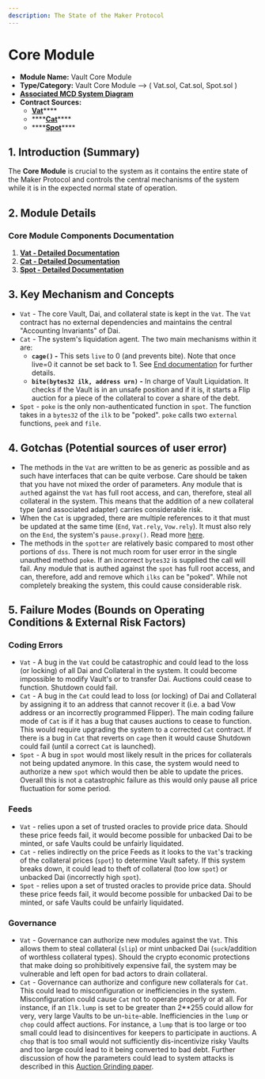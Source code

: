 ```yaml
---
description: The State of the Maker Protocol
---
```


# Core Module

* **Module Name:** Vault Core Module
* **Type/Category:** Vault Core Module —&gt; \( Vat.sol, Cat.sol, Spot.sol \)
* [**Associated MCD System Diagram**](https://github.com/makerdao/dss/wiki)
* **Contract Sources:**
  * [**Vat**](https://github.com/makerdao/dss/blob/master/src/vat.sol)\*\*\*\*
  * \*\*\*\*[**Cat**](https://github.com/makerdao/dss/blob/master/src/cat.sol)\*\*\*\*
  * \*\*\*\*[**Spot**](https://github.com/makerdao/dss/blob/master/src/spot.sol)\*\*\*\*

## 1. Introduction \(Summary\)

The **Core Module** is crucial to the system as it contains the entire state of the Maker Protocol and controls the central mechanisms of the system while it is in the expected normal state of operation.

## 2. Module Details

### Core Module Components Documentation

1. [**Vat - Detailed Documentation**](https://docs.makerdao.com/smart-contract-modules/core-module/vat-detailed-documentation)
2. [**Cat - Detailed Documentation**](https://docs.makerdao.com/smart-contract-modules/core-module/cat-detailed-documentation)
3. [**Spot - Detailed Documentation**](https://docs.makerdao.com/smart-contract-modules/core-module/spot-detailed-documentation)

## 3. Key Mechanism and Concepts

* `Vat` - The core Vault, Dai, and collateral state is kept in the `Vat`. The `Vat` contract has no external dependencies and maintains the central "Accounting Invariants" of Dai.
* `Cat` - The system's liquidation agent. The two main mechanisms within it are:
  * **`cage()` -** This sets `live` to 0 \(and prevents bite\). Note that once live=0 it cannot be set back to 1. See [End documentation](https://docs.makerdao.com/smart-contract-modules/shutdown/end-detailed-documentation) for further details.
  * **`bite(bytes32 ilk, address urn)` -** In charge of Vault Liquidation. It checks if the Vault is in an unsafe position and if it is, it starts a Flip auction for a piece of the collateral to cover a share of the debt.
* `Spot` - `poke` is the only non-authenticated function in `spot`. The function takes in a `bytes32` of the `ilk` to be "poked". `poke` calls two `external` functions, `peek` and `file`.

## 4. Gotchas \(Potential sources of user error\)

* The methods in the `Vat` are written to be as generic as possible and as such have interfaces that can be quite verbose. Care should be taken that you have not mixed the order of parameters. Any module that is `auth`ed against the `Vat` has full root access, and can, therefore, steal all collateral in the system. This means that the addition of a new collateral type \(and associated adapter\) carries considerable risk.
* When the `Cat` is upgraded, there are multiple references to it that must be updated at the same time \(`End`, `Vat.rely`, `Vow.rely`\). It must also rely on the `End`, the system's `pause.proxy()`. Read more [here](https://docs.makerdao.com/smart-contract-modules/core-module/cat-detailed-documentation#4-gotchas-potential-source-of-user-error).
* The methods in the `spotter` are relatively basic compared to most other portions of `dss`. There is not much room for user error in the single unauthed method `poke`. If an incorrect `bytes32` is supplied the call will fail. Any module that is authed against the `spot` has full root access, and can, therefore, add and remove which `ilks` can be "poked". While not completely breaking the system, this could cause considerable risk.

## 5. Failure Modes \(Bounds on Operating Conditions & External Risk Factors\)

### Coding Errors

* `Vat` - A bug in the `Vat` could be catastrophic and could lead to the loss \(or locking\) of all Dai and Collateral in the system. It could become impossible to modify Vault's or to transfer Dai. Auctions could cease to function. Shutdown could fail.
* `Cat` - A bug in the `Cat` could lead to loss \(or locking\) of Dai and Collateral by assigning it to an address that cannot recover it \(i.e. a bad Vow address or an incorrectly programmed Flipper\). The main coding failure mode of `Cat` is if it has a bug that causes auctions to cease to function. This would require upgrading the system to a corrected `Cat` contract. If there is a bug in `Cat` that reverts on `cage` then it would cause Shutdown could fail \(until a correct `Cat` is launched\).
* `Spot` - A bug in `spot` would most likely result in the prices for collaterals not being updated anymore. In this case, the system would need to authorize a new `spot` which would then be able to update the prices. Overall this is not a catastrophic failure as this would only pause all price fluctuation for some period.

### Feeds

* `Vat` - relies upon a set of trusted oracles to provide price data. Should these price feeds fail, it would become possible for unbacked Dai to be minted, or safe Vaults could be unfairly liquidated.
* `Cat` - relies indirectly on the price Feeds as it looks to the `Vat`'s tracking of the collateral prices \(`spot`\) to determine Vault safety. If this system breaks down, it could lead to theft of collateral \(too low `spot`\) or unbacked Dai \(incorrectly high `spot`\).
* `Spot` - relies upon a set of trusted oracles to provide price data. Should these price feeds fail, it would become possible for unbacked Dai to be minted, or safe Vaults could be unfairly liquidated.

### Governance

* `Vat` - Governance can authorize new modules against the `Vat`. This allows them to steal collateral \(`slip`\) or mint unbacked Dai \(`suck`/addition of worthless collateral types\). Should the crypto economic protections that make doing so prohibitively expensive fail, the system may be vulnerable and left open for bad actors to drain collateral.
* `Cat` - Governance can authorize and configure new collaterals for `Cat`. This could lead to misconfiguration or inefficiencies in the system. Misconfiguration could cause `Cat` not to operate properly or at all. For instance, if an `Ilk.lump` is set to be greater than 2\*\*255 could allow for very, very large Vaults to be un-`bite`-able. Inefficiencies in the `lump` or `chop` could affect auctions. For instance, a `lump` that is too large or too small could lead to disincentives for keepers to participate in auctions. A `chop` that is too small would not sufficiently dis-incentivize risky Vaults and too large could lead to it being converted to bad debt. Further discussion of how the parameters could lead to system attacks is described in this [Auction Grinding paper](https://github.com/livnev/auction-grinding/blob/master/grinding.pdf).


